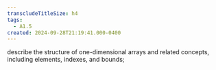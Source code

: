 ```yaml
---
transcludeTitleSize: h4
tags:
  - A1.5
created: 2024-09-28T21:19:41.000-0400
---
```

describe the structure of one-dimensional arrays and related concepts, including elements, indexes, and bounds;